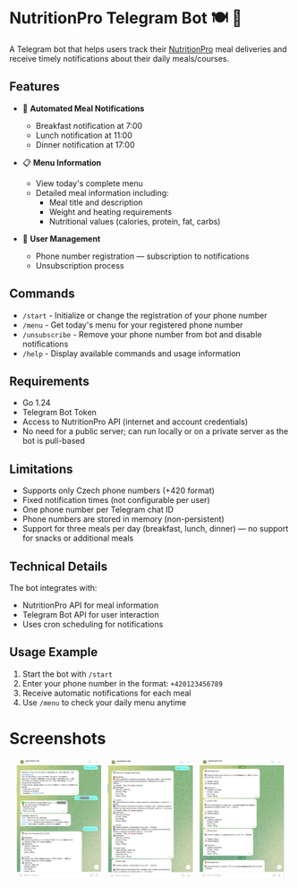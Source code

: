 # NutritionPro Telegram Bot 🍽️ 🔔

A Telegram bot that helps users track their [NutritionPro](https://nutritionpro.cz/) meal deliveries and receive timely
notifications about their daily meals/courses.

## Features

- 🔔 **Automated Meal Notifications**
    - Breakfast notification at 7:00
    - Lunch notification at 11:00
    - Dinner notification at 17:00

- 📋 **Menu Information**
    - View today's complete menu
    - Detailed meal information including:
        - Meal title and description
        - Weight and heating requirements
        - Nutritional values (calories, protein, fat, carbs)

- 👤 **User Management**
    - Phone number registration — subscription to notifications
    - Unsubscription process

## Commands

- `/start` - Initialize or change the registration of your phone number
- `/menu` - Get today's menu for your registered phone number
- `/unsubscribe` - Remove your phone number from bot and disable notifications
- `/help` - Display available commands and usage information

## Requirements

- Go 1.24
- Telegram Bot Token
- Access to NutritionPro API (internet and account credentials)
- No need for a public server; can run locally or on a private server as the bot is pull-based

## Limitations

- Supports only Czech phone numbers (+420 format)
- Fixed notification times (not configurable per user)
- One phone number per Telegram chat ID
- Phone numbers are stored in memory (non-persistent)
- Support for three meals per day (breakfast, lunch, dinner) — no support for snacks or additional meals

## Technical Details

The bot integrates with:

- NutritionPro API for meal information
- Telegram Bot API for user interaction
- Uses cron scheduling for notifications

## Usage Example

1. Start the bot with `/start`
2. Enter your phone number in the format: `+420123456789`
3. Receive automatic notifications for each meal
4. Use `/menu` to check your daily menu anytime

# Screenshots

<div style="display: flex; justify-content: space-evenly;">
    <img src="examples/initial-flow.png" width="30%" alt="Initial Flow">
    <img src="examples/menu-command.png" width="30%" alt="Menu Command">
    <img src="examples/cron-meal-courses.png" width="30%" alt="Cron Meal Courses">
</div>